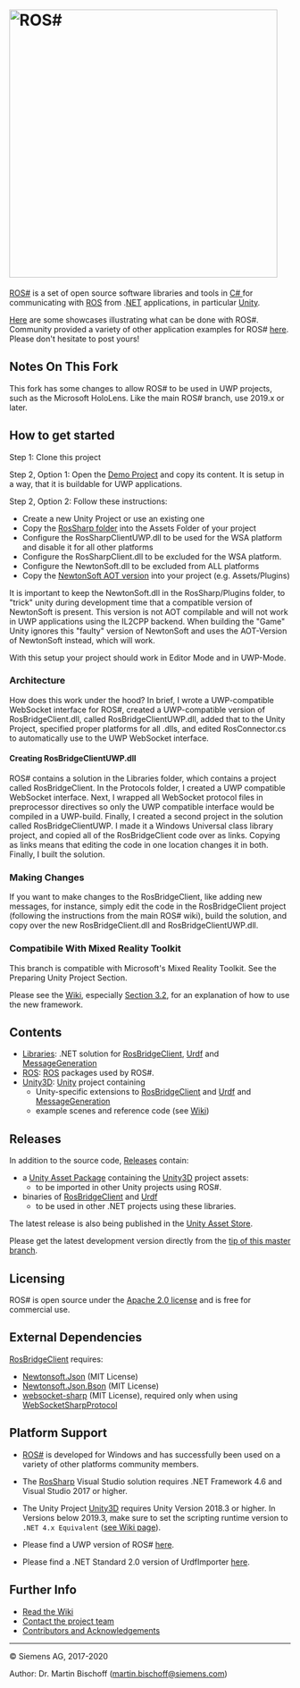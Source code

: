 # [<img src="https://github.com/siemens/ros-sharp/wiki/img/Home_RosSharpLogo.png" width="480" alt ="ROS#"/>](https://github.com/siemens/ros-sharp) #

[ROS#](https://github.com/siemens/ros-sharp) is a set of open source software libraries and tools in [C\# ](https://docs.microsoft.com/de-de/dotnet/csharp/csharp) for communicating with [ROS](http://www.ros.org/) from .[NET](https://www.microsoft.com/net) applications, in particular [Unity](https://unity3d.com/).

[Here](https://github.com/siemens/ros-sharp/wiki/Info_Showcases) are some showcases illustrating what can be done with ROS#.
Community provided a variety of other application examples for ROS# [here](https://github.com/siemens/ros-sharp/issues/20). Please don't hesitate to post yours!

## Notes On This Fork ##

This fork has some changes to allow ROS# to be used in UWP projects, such as the Microsoft HoloLens. Like the main ROS# branch, use 2019.x or later.

## How to get started ##

Step 1: Clone this project

Step 2, Option 1: Open the [Demo Project](https://github.com/EricVoll/ros-sharp/tree/master/ProjectSetup/RosSharpUnity) and copy its content. It is setup in a way, that it is buildable for UWP applications.

Step 2, Option 2: Follow these instructions:
 - Create a new Unity Project or use an existing one
 - Copy the [RosSharp folder](https://github.com/EricVoll/ros-sharp/tree/master/Unity3D/Assets) into the Assets Folder of your project
 - Configure the RosSharpClientUWP.dll to be used for the WSA platform and disable it for all other platforms
 - Configure the RosSharpClient.dll to be excluded for the WSA platform.
 - Configure the NewtonSoft.dll to be excluded from ALL platforms
 - Copy the [NewtonSoft AOT version](https://github.com/EricVoll/ros-sharp/tree/master/ProjectSetup/RosSharpUnity/Assets/Plugins) into your project (e.g. Assets/Plugins)

It is important to keep the NewtonSoft.dll in the RosSharp/Plugins folder, to "trick" unity during development time that a compatible version of NewtonSoft is present. This version is not AOT compilable and will not work in UWP applications using the IL2CPP backend. When building the "Game" Unity ignores this "faulty" version of NewtonSoft and uses the AOT-Version of NewtonSoft instead, which will work.

With this setup your project should work in Editor Mode and in UWP-Mode.

### Architecture ###

How does this work under the hood? In brief, I wrote a UWP-compatible WebSocket interface for ROS#, created a UWP-compatible version of RosBridgeClient.dll, called RosBridgeClientUWP.dll, added that to the Unity Project, specified proper platforms for all .dlls, and edited RosConnector.cs to automatically use to the UWP WebSocket interface.

#### Creating RosBridgeClientUWP.dll ####

ROS# contains a solution in the Libraries folder, which contains a project called RosBridgeClient. In the Protocols folder, I created a UWP compatible WebSocket interface. Next, I wrapped all WebSocket protocol files in preprocessor directives so only the UWP compatible interface would be compiled in a UWP-build. Finally, I created a second project in the solution called RosBridgeClientUWP. I made it a Windows Universal class library project, and copied all of the RosBridgeClient code over as links. Copying as links means that editing the code in one location changes it in both. Finally, I built the solution.

### Making Changes ###

If you want to make changes to the RosBridgeClient, like adding new messages, for instance, simply edit the code in the RosBridgeClient project (following the instructions from the main ROS# wiki), build the solution, and copy over the new RosBridgeClient.dll and RosBridgeClientUWP.dll.


### Compatibile With Mixed Reality Toolkit ###
This branch is compatible with Microsoft's Mixed Reality Toolkit. See the Preparing Unity Project Section.

Please see the [Wiki](https://github.com/siemens/ros-sharp/wiki/), especially [Section 3.2](https://github.com/siemens/ros-sharp/wiki/User_App_NoROS_ExportURDFOnWindows), for an explanation of how to use the new framework.

## Contents ##

* [Libraries](https://github.com/siemens/ros-sharp/tree/master/Libraries): .NET solution for
[RosBridgeClient](https://github.com/siemens/ros-sharp/tree/master/Libraries/RosBridgeClient),
[Urdf](https://github.com/siemens/ros-sharp/tree/master/Libraries/Urdf) and
[MessageGeneration](https://github.com/siemens/ros-sharp/tree/master/Libraries/MessageGeneration)
* [ROS](https://github.com/siemens/ros-sharp/tree/master/ROS):  [ROS](http://wiki.ros.org/) packages used by ROS#.
* [Unity3D](https://github.com/siemens/ros-sharp/tree/master/Unity3D): [Unity](https://unity3d.com/) project containing
  * Unity-specific extensions to
   [RosBridgeClient](https://github.com/siemens/ros-sharp/tree/master/Libraries/RosBridgeClient) and
   [Urdf](https://github.com/siemens/ros-sharp/tree/master/Libraries/UrdfImporter) and
   [MessageGeneration](https://github.com/siemens/ros-sharp/tree/master/Libraries/MessageGeneration)
  * example scenes and reference code (see [Wiki](https://github.com/siemens/ros-sharp/wiki))

## Releases ##

In addition to the source code, [Releases](https://github.com/siemens/ros-sharp/releases) contain:

* a [Unity Asset Package](https://docs.unity3d.com/Manual/AssetPackages.html) containing the [Unity3D](https://github.com/siemens/ros-sharp/tree/master/Unity3D) project assets:
  * to be imported in other Unity projects using ROS#.
* binaries of [RosBridgeClient](https://github.com/siemens/ros-sharp/tree/master/Libraries/RosBridgeClient) and [Urdf](https://github.com/siemens/ros-sharp/tree/master/Libraries/Urdf)
  * to be used in other .NET projects using these libraries.

The latest release is also being published in the [Unity Asset Store](https://assetstore.unity.com/packages/tools/physics/ros-ros-unity-communication-package-107085).

Please get the latest development version directly from the [tip of this master branch](https://github.com/siemens/ros-sharp).

## Licensing ##

ROS# is open source under the [Apache 2.0 license](http://www.apache.org/licenses/LICENSE-2.0) and is free for commercial use.

## External Dependencies ##

[RosBridgeClient](https://github.com/siemens/ros-sharp/tree/master/Libraries/RosBridgeClient) requires:
* [Newtonsoft.Json](https://github.com/JamesNK/Newtonsoft.Json) (MIT License)
* [Newtonsoft.Json.Bson](https://github.com/JamesNK/Newtonsoft.Json.Bson) (MIT License)
* [websocket-sharp](https://github.com/sta/websocket-sharp) (MIT License), required only when using [WebSocketSharpProtocol](https://github.com/siemens/ros-sharp/tree/master/Libraries/RosBridgeClient/Protocols/WebSocketSharpProtocol.cs)

## Platform Support ##

* [ROS#](https://github.com/siemens/ros-sharp) is developed for Windows and has successfully been used on a variety of other platforms community members.

* The [RosSharp](https://github.com/siemens/ros-sharp/tree/master/Libraries/) Visual Studio solution requires .NET Framework 4.6 and Visual Studio 2017 or higher.
* The Unity Project [Unity3D](https://github.com/siemens/ros-sharp/tree/master/Unity3D) requires Unity Version 2018.3 or higher.
In Versions below 2019.3, make sure to set the scripting runtime version to `.NET 4.x Equivalent` ([see Wiki page](https://github.com/siemens/ros-sharp/wiki/User_Inst_Unity3DOnWindows)).

* Please find a UWP version of ROS# [here](https://github.com/EricVoll/ros-sharp).
* Please find a .NET Standard 2.0 version of UrdfImporter [here](https://github.com/blommers/UdrfImporter).

## Further Info ##

* [Read the Wiki](https://github.com/siemens/ros-sharp/wiki)
* [Contact the project team](mailto:ros-sharp.ct@siemens.com)
* [Contributors and Acknowledgements](https://github.com/siemens/ros-sharp/wiki/Info_Acknowledgements)

---

© Siemens AG, 2017-2020

Author: Dr. Martin Bischoff (martin.bischoff@siemens.com)
